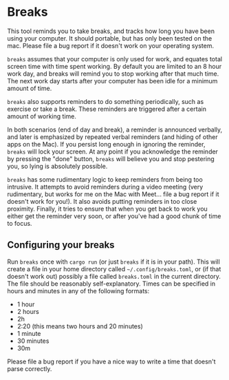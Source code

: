 # Breaks

This tool reminds you to take breaks, and tracks how long you have been using your
computer.  It should portable, but has only been tested on the mac.  Please file
a bug report if it doesn't work on your operating system.

`breaks` assumes that your computer is only used for work, and equates total screen
time with time spent working.  By default you are limited to an 8 hour work day, and
breaks will remind you to stop working after that much time.  The next work day starts
after your computer has been idle for a minimum amount of time.

`breaks` also supports reminders to do something periodically, such as exercise or
take a break.  These reminders are triggered after a certain amount of working time.

In both scenarios (end of day and break), a reminder is announced verbally, and later
is emphasized by repeated verbal reminders (and hiding of other apps on the Mac).  If
you persist long enough in ignoring the reminder, `breaks` will lock your screen.
At any point if you acknowledge the reminder by pressing the "done" button, `breaks`
will believe you and stop pestering you, so lying is absolutely possible.

`breaks` has some rudimentary logic to keep reminders from being too intrusive.  It
attempts to avoid reminders during a video meeting (very rudimentary, but works for me
on the Mac with Meet... file a bug report if it doesn't work for you!).  It also avoids
putting reminders in too close proximity.  Finally, it tries to ensure that when you
get back to work you either get the reminder very soon, or after you've had a good chunk
of time to focus.

## Configuring your breaks

Run `breaks` once with `cargo run` (or just `breaks` if it is in your path).  This will
create a file in your home directory called `~/.config/breaks.toml`, or (if that doesn't
work out) possibly a file called `breaks.toml` in the current directory.  The file should
be reasonably self-explanatory.  Times can be specified in hours and minutes in any of
the following formats:
- 1 hour
- 2 hours
- 2h
- 2:20 (this means two hours and 20 minutes)
- 1 minute
- 30 minutes
- 30m

Please file a bug report if you have a nice way to write a time that doesn't parse
correctly.